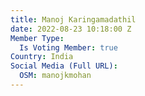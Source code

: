 ```yaml
---
title: Manoj Karingamadathil
date: 2022-08-23 10:18:00 Z
Member Type:
  Is Voting Member: true
Country: India
Social Media (Full URL):
  OSM: manojkmohan
---
```


